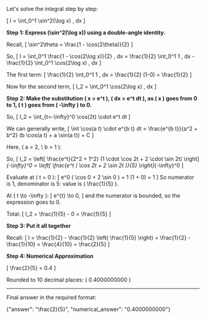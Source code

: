 Let's solve the integral step by step:

\[
I = \int_0^1 \sin^2(\log x) \, dx
\]

**Step 1: Express \(\sin^2(\log x)\) using a double-angle identity.**

Recall,
\[
\sin^2\theta = \frac{1 - \cos(2\theta)}{2}
\]

So,
\[
I = \int_0^1 \frac{1 - \cos(2\log x)}{2} \, dx
= \frac{1}{2} \int_0^1 1 \, dx - \frac{1}{2} \int_0^1 \cos(2\log x) \, dx
\]

The first term:
\[
\frac{1}{2} \int_0^1 1 \, dx = \frac{1}{2} (1-0) = \frac{1}{2}
\]

Now for the second term,
\[
I_2 = \int_0^1 \cos(2\log x) \, dx
\]

**Step 2: Make the substitution \( x = e^t \), \( dx = e^t dt \), as \( x \) goes from 0 to 1, \( t \) goes from \( -\infty \) to 0.**

So,
\[
I_2 = \int_{t=-\infty}^0 \cos(2t) \cdot e^t dt
\]

We can generally write,
\[
\int \cos(a t) \cdot e^{b t} dt = \frac{e^{b t}}{a^2 + b^2} (b \cos(a t) + a \sin(a t)) + C
\]

Here, \( a = 2, \ b = 1 \):

So,
\[
I_2 = \left[ \frac{e^t}{2^2 + 1^2} (1 \cdot \cos 2t + 2 \cdot \sin 2t) \right]_{-\infty}^0
= \left[ \frac{e^t ( \cos 2t + 2 \sin 2t )}{5} \right]_{-\infty}^0
\]

Evaluate at \( t = 0 \):
\[
e^0 ( \cos 0 + 2 \sin 0 ) = 1 (1 + 0) = 1
\]
So numerator is 1, denominator is 5: value is \( \frac{1}{5} \).

At \( t \to -\infty \):
\[
e^{t} \to 0,
\]
and the numerator is bounded, so the expression goes to 0.

Total:
\[
I_2 = \frac{1}{5} - 0 = \frac{1}{5}
\]

**Step 3: Put it all together**

Recall:
\[
I = \frac{1}{2} - \frac{1}{2} \left( \frac{1}{5} \right) = \frac{1}{2} - \frac{1}{10} = \frac{4}{10} = \frac{2}{5}
\]

**Step 4: Numerical Approximation**

\[
\frac{2}{5} = 0.4
\]

Rounded to 10 decimal places: \( 0.4000000000 \)

---

Final answer in the required format:

{"answer": "\\frac{2}{5}", "numerical_answer": "0.4000000000"}